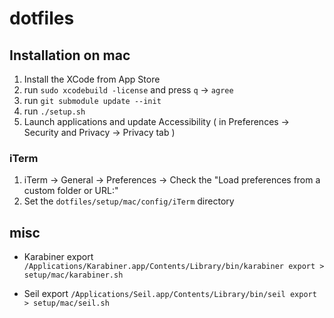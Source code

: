 dotfiles
===========

## Installation on mac

1. Install the XCode from App Store
2. run `sudo xcodebuild -license` and press `q` -> `agree`
3. run `git submodule update --init`
4. run `./setup.sh`
5. Launch applications and update Accessibility ( in Preferences -> Security and Privacy -> Privacy tab )

### iTerm

1. iTerm -> General -> Preferences -> Check the "Load preferences from a custom folder or URL:"
2. Set the `dotfiles/setup/mac/config/iTerm` directory

## misc

- Karabiner export
`/Applications/Karabiner.app/Contents/Library/bin/karabiner export > setup/mac/karabiner.sh`

- Seil export
`/Applications/Seil.app/Contents/Library/bin/seil export > setup/mac/seil.sh`
